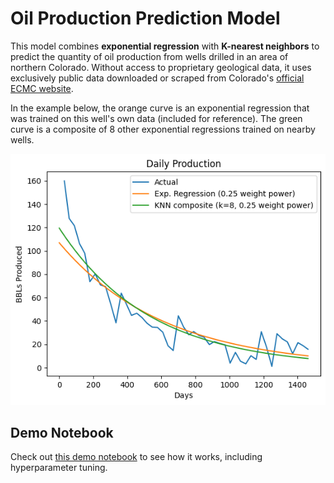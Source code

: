 # Oil Production Prediction Model

This model combines __exponential regression__ with __K-nearest neighbors__ to predict the quantity of oil production from wells drilled in an area of northern Colorado. Without access to proprietary geological data, it uses exclusively public data downloaded or scraped from Colorado's [official ECMC website](https://ecmc.state.co.us/).

In the example below, the orange curve is an exponential regression that was trained on this well's own data (included for reference). The green curve is a composite of 8 other exponential regressions trained on nearby wells.

![](demo/example_graph.png)

## Demo Notebook

Check out [this demo notebook](demo/demo.ipynb) to see how it works, including hyperparameter tuning.
